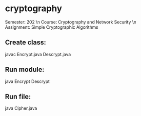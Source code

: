 # cryptography
Semester: 202 \n
Course: Cryptography and Network Security \n 
Assignment: Simple Cryptographic Algorithms

## Create class:
javac Encrypt.java Descrypt.java

## Run module:
java Encrypt Descrypt

## Run file:
java Cipher.java
